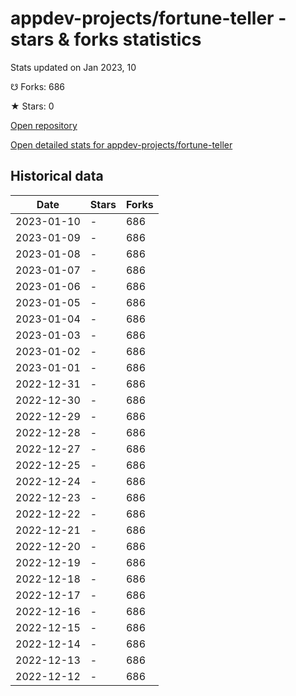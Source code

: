 # appdev-projects/fortune-teller - stars & forks statistics

Stats updated on Jan 2023, 10

☋ Forks: 686

★ Stars: 0

[Open repository](https://github.com/appdev-projects/fortune-teller)

[Open detailed stats for appdev-projects/fortune-teller](https://reviewgithub.com/rep/appdev-projects/fortune-teller)

## Historical data
| Date | Stars | Forks |
|------|-------|-------|
| 2023-01-10 | - | 686 | 
| 2023-01-09 | - | 686 | 
| 2023-01-08 | - | 686 | 
| 2023-01-07 | - | 686 | 
| 2023-01-06 | - | 686 | 
| 2023-01-05 | - | 686 | 
| 2023-01-04 | - | 686 | 
| 2023-01-03 | - | 686 | 
| 2023-01-02 | - | 686 | 
| 2023-01-01 | - | 686 | 
| 2022-12-31 | - | 686 | 
| 2022-12-30 | - | 686 | 
| 2022-12-29 | - | 686 | 
| 2022-12-28 | - | 686 | 
| 2022-12-27 | - | 686 | 
| 2022-12-25 | - | 686 | 
| 2022-12-24 | - | 686 | 
| 2022-12-23 | - | 686 | 
| 2022-12-22 | - | 686 | 
| 2022-12-21 | - | 686 | 
| 2022-12-20 | - | 686 | 
| 2022-12-19 | - | 686 | 
| 2022-12-18 | - | 686 | 
| 2022-12-17 | - | 686 | 
| 2022-12-16 | - | 686 | 
| 2022-12-15 | - | 686 | 
| 2022-12-14 | - | 686 | 
| 2022-12-13 | - | 686 | 
| 2022-12-12 | - | 686 | 

